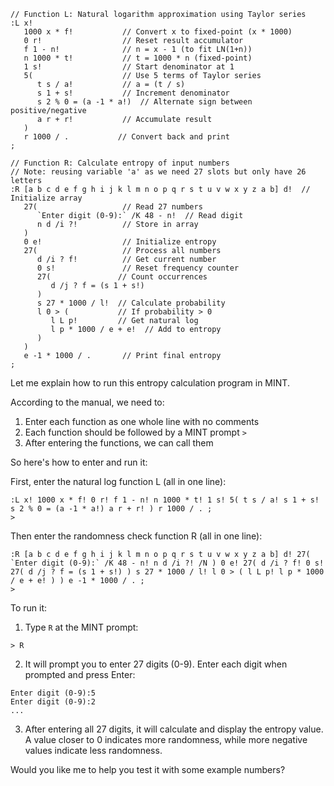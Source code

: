 ```
// Function L: Natural logarithm approximation using Taylor series
:L x!                     
   1000 x * f!           // Convert x to fixed-point (x * 1000)
   0 r!                  // Reset result accumulator
   f 1 - n!              // n = x - 1 (to fit LN(1+n))
   n 1000 * t!           // t = 1000 * n (fixed-point)
   1 s!                  // Start denominator at 1
   5(                    // Use 5 terms of Taylor series
      t s / a!           // a = (t / s)
      s 1 + s!           // Increment denominator
      s 2 % 0 = (a -1 * a!)  // Alternate sign between positive/negative
      a r + r!           // Accumulate result
   )
   r 1000 / .           // Convert back and print
;

// Function R: Calculate entropy of input numbers
// Note: reusing variable 'a' as we need 27 slots but only have 26 letters
:R [a b c d e f g h i j k l m n o p q r s t u v w x y z a b] d!  // Initialize array
   27(                   // Read 27 numbers
      `Enter digit (0-9):` /K 48 - n!  // Read digit
      n d /i ?!          // Store in array
   )
   0 e!                  // Initialize entropy
   27(                   // Process all numbers
      d /i ? f!          // Get current number
      0 s!               // Reset frequency counter
      27(               // Count occurrences
         d /j ? f = (s 1 + s!)
      )
      s 27 * 1000 / l!  // Calculate probability
      l 0 > (           // If probability > 0
         l L p!         // Get natural log
         l p * 1000 / e + e!  // Add to entropy
      )
   )
   e -1 * 1000 / .       // Print final entropy
;
```

Let me explain how to run this entropy calculation program in MINT.

According to the manual, we need to:
1. Enter each function as one whole line with no comments
2. Each function should be followed by a MINT prompt `>`
3. After entering the functions, we can call them

So here's how to enter and run it:

First, enter the natural log function L (all in one line):
```
:L x! 1000 x * f! 0 r! f 1 - n! n 1000 * t! 1 s! 5( t s / a! s 1 + s! s 2 % 0 = (a -1 * a!) a r + r! ) r 1000 / . ;
>
```

Then enter the randomness check function R (all in one line):
```
:R [a b c d e f g h i j k l m n o p q r s t u v w x y z a b] d! 27( `Enter digit (0-9):` /K 48 - n! n d /i ?! /N ) 0 e! 27( d /i ? f! 0 s! 27( d /j ? f = (s 1 + s!) ) s 27 * 1000 / l! l 0 > ( l L p! l p * 1000 / e + e! ) ) e -1 * 1000 / . ;
>
```

To run it:
1. Type `R` at the MINT prompt:
```
> R
```

2. It will prompt you to enter 27 digits (0-9). Enter each digit when prompted and press Enter:
```
Enter digit (0-9):5
Enter digit (0-9):2
...
```

3. After entering all 27 digits, it will calculate and display the entropy value. A value closer to 0 indicates more randomness, while more negative values indicate less randomness.

Would you like me to help you test it with some example numbers?

